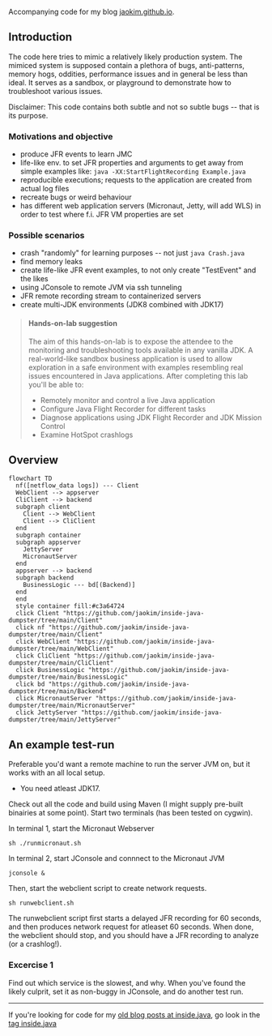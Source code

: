 Accompanying code for my blog [jaokim.github.io](https://jaokim.github.io/).

## Introduction
The code here tries to mimic a relatively likely production system. The mimiced system is supposed contain a plethora of bugs, anti-patterns, memory hogs, oddities, performance issues and in general be less than ideal. It serves as a sandbox, or playground to demonstrate how to troubleshoot various issues.

Disclaimer: This code contains both subtle and not so subtle bugs -- that is its purpose.

### Motivations and objective
* produce JFR events to learn JMC
* life-like env. to set JFR properties and arguments to get away from simple examples like:
     `java -XX:StartFlightRecording Example.java`
* reproducible executions; requests to the application are created from actual log files
* recreate bugs or weird behaviour
* has different web application servers (Micronaut, Jetty, will add WLS) in order to test where f.i. JFR VM properties are set

### Possible scenarios
* crash "randomly" for learning purposes -- not just `java Crash.java` 
* find memory leaks
* create life-like JFR event examples, to not only create "TestEvent" and the likes
* using JConsole to remote JVM via ssh tunneling
* JFR remote recording stream to containerized servers
* create multi-JDK environments (JDK8 combined with JDK17)

> #### Hands-on-lab suggestion
> The aim of this hands-on-lab is to expose the attendee to the monitoring and troubleshooting tools available in any vanilla JDK. A real-world-like sandbox business application is used to allow exploration in a safe environment with examples resembling real issues encountered in Java applications. After completing this lab you'll be able to:
>
> * Remotely monitor and control a live Java application
> * Configure Java Flight Recorder for different tasks
> * Diagnose applications using JDK Flight Recorder and JDK Mission Control
> * Examine HotSpot crashlogs


## Overview

```mermaid
flowchart TD
  nf([netflow_data logs]) --- Client
  WebClient --> appserver
  CliClient --> backend
  subgraph client
    Client --> WebClient
    Client --> CliClient
  end
  subgraph container
  subgraph appserver
    JettyServer
    MicronautServer
  end
  appserver --> backend
  subgraph backend
    BusinessLogic --- bd[(Backend)]
  end
  end
  style container fill:#c3a64724
  click Client "https://github.com/jaokim/inside-java-dumpster/tree/main/Client"
  click nf "https://github.com/jaokim/inside-java-dumpster/tree/main/Client"
  click WebClient "https://github.com/jaokim/inside-java-dumpster/tree/main/WebClient"
  click CliClient "https://github.com/jaokim/inside-java-dumpster/tree/main/CliClient"
  click BusinessLogic "https://github.com/jaokim/inside-java-dumpster/tree/main/BusinessLogic"
  click bd "https://github.com/jaokim/inside-java-dumpster/tree/main/Backend"
  click MicronautServer "https://github.com/jaokim/inside-java-dumpster/tree/main/MicronautServer"
  click JettyServer "https://github.com/jaokim/inside-java-dumpster/tree/main/JettyServer"
```

## An example test-run
Preferable you'd want a remote machine to run the server JVM on, but it works with an all local setup.
* You need atleast JDK17.

Check out all the code and build using Maven (I might supply pre-built binairies at some point).
Start two terminals (has been tested on cygwin). 

In terminal 1, start the Micronaut Webserver
```
sh ./runmicronaut.sh
```

In terminal 2, start JConsole and connnect to the Micronaut JVM
```
jconsole &
```
Then, start the webclient script to create network requests.
```
sh runwebclient.sh
```

The runwebclient script first starts a delayed JFR recording for 60 seconds, and then produces network request for atleaset 60 seconds.
When done, the webclient should stop, and you should have a JFR recording to analyze (or a crashlog!).

### Excercise 1
Find out which service is the slowest, and why. When you've found the likely culprit, set it as non-buggy in JConsole, and do another test run.


---
If you're looking for code for my [old blog posts at inside.java](https://inside.java/u/JoakimNordstrom/), go look in the [tag inside.java](https://github.com/jaokim/inside-java-dumpster/tree/inside.java)


